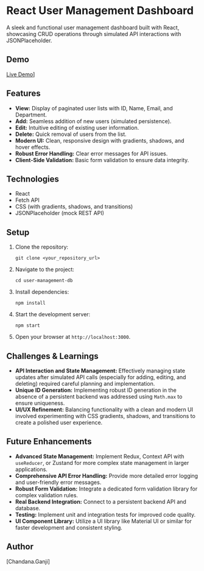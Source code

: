 # React User Management Dashboard

A sleek and functional user management dashboard built with React, showcasing CRUD operations through simulated API interactions with JSONPlaceholder.

## Demo

[Live Demo](https://your-deployed-app.com)]

## Features

*   **View:** Display of paginated user lists with ID, Name, Email, and Department.
*   **Add:** Seamless addition of new users (simulated persistence).
*   **Edit:** Intuitive editing of existing user information.
*   **Delete:** Quick removal of users from the list.
*   **Modern UI:** Clean, responsive design with gradients, shadows, and hover effects.
*   **Robust Error Handling:** Clear error messages for API issues.
*   **Client-Side Validation:** Basic form validation to ensure data integrity.

## Technologies

*   React
*   Fetch API
*   CSS (with gradients, shadows, and transitions)
*   JSONPlaceholder (mock REST API)

## Setup

1.  Clone the repository:

    ```
    git clone <your_repository_url>
    ```

2.  Navigate to the project:

    ```
    cd user-management-db
    ```

3.  Install dependencies:

    ```
    npm install
    ```

4.  Start the development server:

    ```
    npm start
    ```

5.  Open your browser at `http://localhost:3000`.

## Challenges & Learnings

*   **API Interaction and State Management:** Effectively managing state updates after simulated API calls (especially for adding, editing, and deleting) required careful planning and implementation.
*   **Unique ID Generation:** Implementing robust ID generation in the absence of a persistent backend was addressed using `Math.max` to ensure uniqueness.
*   **UI/UX Refinement:** Balancing functionality with a clean and modern UI involved experimenting with CSS gradients, shadows, and transitions to create a polished user experience.

## Future Enhancements

*   **Advanced State Management:** Implement Redux, Context API with `useReducer`, or Zustand for more complex state management in larger applications.
*   **Comprehensive API Error Handling:** Provide more detailed error logging and user-friendly error messages.
*   **Robust Form Validation:** Integrate a dedicated form validation library for complex validation rules.
*   **Real Backend Integration:** Connect to a persistent backend API and database.
*   **Testing:** Implement unit and integration tests for improved code quality.
*   **UI Component Library:** Utilize a UI library like Material UI or similar for faster development and consistent styling.

## Author

[Chandana.Ganji]

